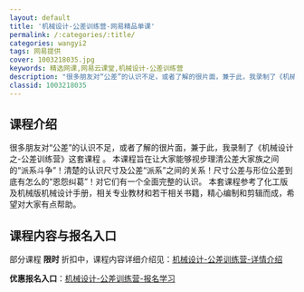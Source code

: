```yaml
---
layout: default
title: '机械设计-公差训练营-网易精品单课'
permalink: /:categories/:title/
categories: wangyi2
tags: 网易提供
cover: 1003218035.jpg
keywords: 精选网课,网易云课堂,机械设计-公差训练营
description: "很多朋友对“公差”的认识不足，或者了解的很片面，兼于此，我录制了《机械设计之-公差训练营》这套课程。本课程旨在让大家能够视步理清公差大家族之间的“派系斗争”！清楚的认识尺寸及公差“派系”之间"
classid: 1003218035
---
```


## 课程介绍

很多朋友对“公差”的认识不足，或者了解的很片面，兼于此，我录制了《机械设计之-公差训练营》这套课程 。
本课程旨在让大家能够视步理清公差大家族之间的“派系斗争”！清楚的认识尺寸及公差“派系”之间的关系！尺寸公差与形位公差到底有怎么的“恩怨纠葛”！对它们有一个全面完整的认识。
本套课程参考了化工版及机械版机械设计手册，相关专业教材和若干相关书籍，精心编制和剪辑而成，希望对大家有点帮助。

## 课程内容与报名入口

部分课程 **限时** 折扣中，课程内容详细介绍见：[机械设计-公差训练营-详情介绍](https://study.163.com/course/introduction/1003218035.htm?share=1&shareId=1025206652&utm_campaign=share&utm_medium=iphoneShare&utm_source=&utm_u=1025206652)

**优惠报名入口**：[机械设计-公差训练营-报名学习](https://study.163.com/course/introduction/1003218035.htm?share=1&shareId=1025206652&utm_campaign=share&utm_medium=iphoneShare&utm_source=&utm_u=1025206652)

